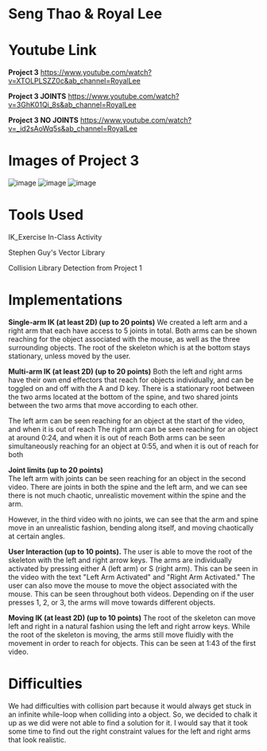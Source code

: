 # Seng Thao & Royal Lee

# Youtube Link
**Project 3**
https://www.youtube.com/watch?v=XTOLPLSZZ0c&ab_channel=RoyalLee

**Project 3 JOINTS**
https://www.youtube.com/watch?v=3GhK01Qj_8s&ab_channel=RoyalLee

**Project 3 NO JOINTS**
https://www.youtube.com/watch?v=_id2sAoWq5s&ab_channel=RoyalLee

# Images of Project 3
![image](https://github.com/ProjectGen3sis/CSCI-5611/assets/123200654/86ed9d87-6e0a-4f3d-ae0d-99ee386d356e)
![image](https://github.com/ProjectGen3sis/CSCI-5611/assets/123200654/69f224c1-7630-4321-865d-b180540a06ed)
![image](https://github.com/ProjectGen3sis/CSCI-5611/assets/123200654/25517815-9cd5-481f-8f67-77cd4c9319d6)

# Tools Used
IK_Exercise In-Class Activity

Stephen Guy's Vector Library

Collision Library Detection from Project 1

# Implementations
**Single-arm	IK (at	least	2D) (up	to 20	points)**
We created a left arm and a right arm that each have access to 5 joints in total. Both arms can be shown reaching for the object associated with the mouse, as well as the three surrounding objects. The root of the skeleton which is at the bottom stays stationary, unless moved by the user.

**Multi-arm	IK	(at	least	2D) (up	to 20	points)**
Both the left and right arms have their own end effectors that reach for objects individually, and can be toggled on and off with the A and D key. There is a stationary root between the two arms located at the bottom of the spine, and two shared joints between the two arms that move according to each other. 

The left arm can be seen reaching for an object at the start of the video, and when it is out of reach
The right arm can be seen reaching for an object at around 0:24, and when it is out of reach
Both arms can be seen simultaneously reaching for an object at 0:55, and when it is out of reach for both

**Joint	limits (up	to 20	points)**		
The left arm with joints can be seen reaching for an object in the second video. There are joints in both the spine and the left arm, and we can see there is not much chaotic, unrealistic movement within the spine and the arm.

However, in the third video with no joints, we can see that the arm and spine move in an unrealistic fashion, bending along itself, and moving chaotically at certain angles.

**User	Interaction (up	to 10	points).**
The user is able to move the root of the skeleton with the left and right arrow keys. The arms are individually activated by pressing either A (left arm) or S (right arm). This can be seen in the video with the text "Left Arm Activated" and "Right Arm Activated." The user can also move the mouse to move the object associated with the mouse. This can be seen throughout both videos. Depending on if the user presses 1, 2, or 3, the arms will move towards different objects.

**Moving	IK	(at	least	2D) (up	to 10	points)**
The root of the skeleton can move left and right in a natural fashion using the left and right arrow keys. While the root of the skeleton is moving, the arms still move fluidly with the movement in order to reach for objects. This can be seen at 1:43 of the first video.

# Difficulties
We had difficulties with collision part because it would always get stuck in an infinite while-loop when colliding into a object. So, we decided to chalk it up as we did were not able to find a solution for it. I would say that it took some time to find out the right constraint values for the left and right arms that look realistic.
